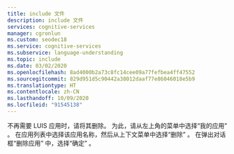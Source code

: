 ```yaml
---
title: include 文件
description: include 文件
services: cognitive-services
manager: cgronlun
ms.custom: seodec18
ms.service: cognitive-services
ms.subservice: language-understanding
ms.topic: include
ms.date: 03/02/2020
ms.openlocfilehash: 8ad4000b2a73c8fc14cee09a77fefbea4ff47552
ms.sourcegitcommit: 829d951d5c90442a38012daaf77e86046018e5b9
ms.translationtype: HT
ms.contentlocale: zh-CN
ms.lasthandoff: 10/09/2020
ms.locfileid: "91545138"
---
```

不再需要 LUIS 应用时，请将其删除。 为此，请从左上角的菜单中选择“我的应用”  。 在应用列表中选择该应用名称，然后从上下文菜单中选择“删除”  。 在弹出对话框“删除应用”  中，选择“确定”  。
